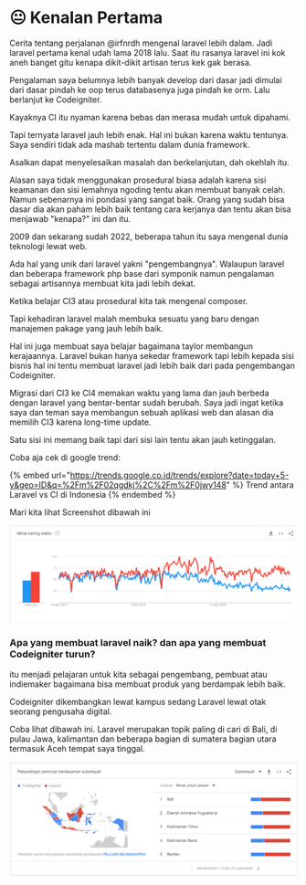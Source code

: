 # 😐 Kenalan Pertama

Cerita tentang perjalanan @irfnrdh mengenal laravel lebih dalam. Jadi laravel pertama kenal udah lama 2018 lalu. Saat itu rasanya laravel ini kok aneh banget gitu kenapa dikit-dikit artisan terus kek gak berasa.&#x20;

Pengalaman saya belumnya lebih banyak develop dari dasar jadi dimulai dari dasar pindah ke oop terus databasenya juga pindah ke orm. Lalu berlanjut ke Codeigniter.&#x20;

Kayaknya CI itu nyaman karena bebas dan merasa mudah untuk dipahami.

Tapi ternyata laravel jauh lebih enak. Hal ini bukan karena waktu tentunya.\
Saya sendiri tidak ada mashab tertentu dalam dunia framework.

Asalkan dapat menyelesaikan masalah dan berkelanjutan, dah okehlah itu.

Alasan saya tidak menggunakan prosedural biasa adalah karena sisi keamanan dan sisi lemahnya ngoding tentu akan membuat banyak celah. Namun sebenarnya ini pondasi yang sangat baik. Orang yang sudah bisa dasar dia akan paham lebih baik tentang cara kerjanya dan tentu akan bisa menjawab "kenapa?" ini dan itu.

2009 dan sekarang sudah 2022, beberapa tahun itu saya mengenal dunia teknologi lewat web.&#x20;

Ada hal yang unik dari laravel yakni "pengembangnya". Walaupun laravel dan beberapa framework php base dari symponik namun pengalaman sebagai artisannya membuat kita jadi lebih dekat.

Ketika belajar CI3 atau prosedural kita tak mengenal composer.

Tapi kehadiran laravel malah membuka sesuatu yang baru dengan manajemen pakage yang jauh lebih baik.&#x20;

Hal ini juga membuat saya belajar bagaimana taylor membangun kerajaannya. Laravel bukan hanya sekedar framework tapi lebih kepada sisi bisnis hal ini tentu membuat laravel jadi lebih baik dari pada pengembangan Codeigniter.&#x20;

Migrasi dari CI3 ke CI4 memakan waktu yang lama dan jauh berbeda dengan laravel yang bentar-bentar sudah berubah. Saya jadi ingat ketika saya dan teman saya membangun sebuah aplikasi web dan alasan dia memilih CI3 karena long-time update.

Satu sisi ini memang baik tapi dari sisi lain tentu akan jauh ketinggalan.&#x20;

Coba aja cek di google trend:&#x20;

{% embed url="https://trends.google.co.id/trends/explore?date=today+5-y&geo=ID&q=%2Fm%2F02qgdkj%2C%2Fm%2F0jwy148" %}
Trend antara Laravel vs CI di Indonesia
{% endembed %}

Mari kita lihat Screenshot dibawah ini

![Perbandingan Laravel(Merah) vs Codeigniter(Biru)](<.gitbook/assets/image (1).png>)

### Apa yang membuat laravel naik? dan apa yang membuat Codeigniter turun?

itu menjadi pelajaran untuk kita sebagai pengembang, pembuat atau indiemaker bagaimana bisa membuat produk yang berdampak lebih baik.

Codeigniter dikembangkan lewat kampus sedang Laravel lewat otak seorang pengusaha digital.

Coba lihat dibawah ini. Laravel merupakan topik paling di cari di Bali, di pulau Jawa, kalimantan dan beberapa bagian di sumatera bagian utara termasuk Aceh tempat saya tinggal.

![Minat Laravel di Indonesia](.gitbook/assets/image.png)

